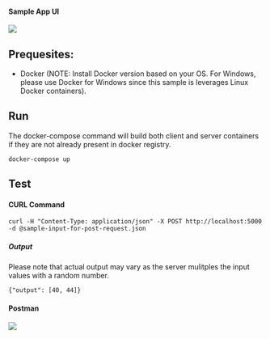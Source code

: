 
#### Sample App UI

[<img src="https://github.com/razi-rais/homomorphic-encryption/blob/master/examples/images/sample-app-img1.png">](https://github.com/razi-rais/homomorphic-encryption/blob/master/examples/images/sample-app-img1.png)


## Prequesites:
* Docker (NOTE: Install Docker version based on your OS. For Windows, please use Docker for Windows since this sample is leverages Linux Docker containers).

## Run
The docker-compose command will build both client and server containers if they are not already present in docker registry. 

```
docker-compose up
```
## Test

#### CURL Command 
```
curl -H "Content-Type: application/json" -X POST http://localhost:5000 -d @sample-input-for-post-request.json
```
##### Output 
Please note that actual output may vary as the server mulitples the input values with a random number. 
```
{"output": [40, 44]}
```

#### Postman

[<img src="https://github.com/razi-rais/homomorphic-encryption/blob/master/examples/images/postman.png">](https://https://github.com/razi-rais/homomorphic-encryption/blob/master/examples/images/postman.png)
